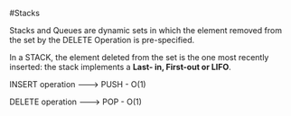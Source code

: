 #Stacks

Stacks and Queues are dynamic sets in which the element removed from the set by the DELETE 
Operation is pre-specified.

In a STACK, the element deleted from the set is the one most recently inserted: the stack implements a
**Last- in, First-out or LIFO**.


INSERT operation ---> PUSH - O(1)

DELETE operation ---> POP - O(1)


